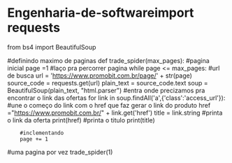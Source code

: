 # Engenharia-de-softwareimport requests
from bs4 import BeautifulSoup

#definindo maximo de paginas
def trade_spider(max_pages):
   #pagina inicial
    page =1
   #laço pra percorrer pagina
    while page <= max_pages:
       #url de busca
        url = 'https://www.promobit.com.br/page/' + str(page)
        source_code = requests.get(url)
        plain_text = source_code.text
        soup = BeautifulSoup(plain_text, "html.parser")
       #entra onde precizamos pra encontrar o link das ofertas
        for link in soup.findAll('a',{'class':'access_url'}):
            #une o começo do link com o href que faz gerar o link do produto
            href ="https://www.promobit.com.br/" + link.get('href')
            title = link.string
            #printa o link da oferta
            print(href)
            #printa o titulo
            print(title)

        #inclementando
        page += 1
#uma pagina por vez
trade_spider(1)

